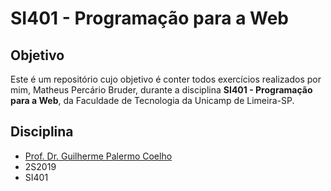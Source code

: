 # SI401 - Programação para a Web
 
## Objetivo
Este é um repositório cujo objetivo é conter todos exercícios realizados por mim, Matheus Percário Bruder, durante a disciplina **SI401 - Programação para a Web**, da Faculdade de Tecnologia da Unicamp de Limeira-SP.

## Disciplina
* [Prof. Dr. Guilherme Palermo Coelho](https://www.ft.unicamp.br/pt-br/pessoas/docentes/guilherme)
* 2S2019
* SI401